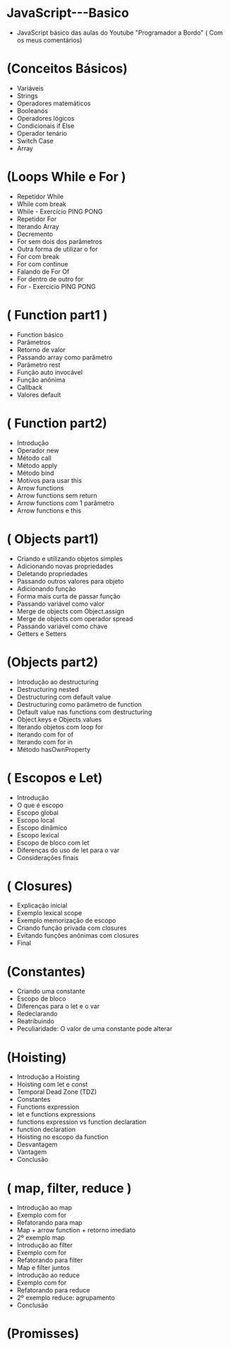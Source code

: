 # JavaScript---Basico

- JavaScript básico das aulas do Youtube "Programador a Bordo" ( Com os meus comentários)

# (Conceitos Básicos)
- Variáveis
-  Strings
- Operadores matemáticos
- Booleanos
- Operadores lógicos
- Condicionais if Else
- Operador tenário
- Switch Case
- Array 

# (Loops While e For )
 - Repetidor While
- While com break
- While - Exercício PING PONG
- Repetidor For 
- Iterando Array
- Decremento
- For sem dois dos parâmetros
- Outra forma de utilizar o for 
- For com break 
- For com continue 
- Falando de For Of 
- For dentro de outro for
- For - Exercício PING PONG

# ( Function part1 )


- Function básico
- Parâmetros
- Retorno de valor
- Passando array como parâmetro
- Parâmetro rest
- Função auto invocável
- Função anônima
- Callback
- Valores default
# ( Function part2)

- Introdução
- Operador new
- Método call
- Método apply
- Método bind
- Motivos para usar this
- Arrow functions
- Arrow functions sem return
- Arrow functions com 1 parâmetro
- Arrow functions e this

# ( Objects part1)
- Criando e utilizando objetos simples
- Adicionando novas propriedades
- Deletando propriedades
- Passando outros valores para objeto
- Adicionando função
- Forma mais curta de passar função
- Passando variável como valor
- Merge de objects com Object.assign
- Merge de objects com operador spread
- Passando variável como chave
- Getters e Setters

# (Objects part2)

- Introdução ao destructuring
- Destructuring nested
- Destructuring com default value
- Destructuring como parâmetro de function
- Default value nas functions com destructuring
- Object.keys e Objects.values
- Iterando objetos com loop for
- Iterando com for of
- Iterando com for in
- Método hasOwnProperty

# ( Escopos e Let)

- Introdução
- O que é escopo
- Escopo global
- Escopo local
- Escopo dinâmico
- Escopo lexical
- Escopo de bloco com let
- Diferenças do uso de let para o var
- Considerações finais

# ( Closures)

- Explicação inicial
- Exemplo lexical scope
- Exemplo memorização de escopo
- Criando função privada com closures
- Evitando funções anônimas com closures
- Final

# (Constantes)

- Criando uma constante
- Escopo de bloco
- Diferenças para o let e o var
- Redeclarando
- Reatribuindo
- Peculiaridade: O valor de uma constante pode alterar

# (Hoisting)

- Introdução a Hoisting 
- Hoisting com let e const  
- Temporal Dead Zone (TDZ) 
- Constantes
- Functions expression 
- let e functions expressions
- functions expression vs function declaration 
- function declaration
- Hoisting no escopo da function 
- Desvantagem 
- Vantagem 
- Conclusão 

# ( map, filter, reduce )
- Introdução ao map 
- Exemplo com for
- Refatorando para map
- Map + arrow function + retorno imediato
- 2º exemplo map
- Introdução ao filter
- Exemplo com for
- Refatorando para filter
- Map e filter juntos 
- Introdução ao reduce
- Exemplo com for
- Refatorando para reduce
- 2º exemplo reduce: agrupamento
- Conclusão
# (Promisses)


